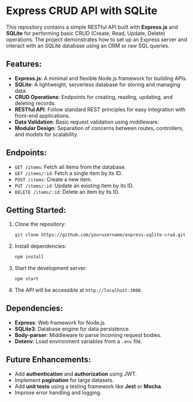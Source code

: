 # Express CRUD API with SQLite

This repository contains a simple RESTful API built with **Express.js** and **SQLite** for performing basic CRUD (Create, Read, Update, Delete) operations. The project demonstrates how to set up an Express server and interact with an SQLite database using an ORM or raw SQL queries.

## Features:
- **Express.js**: A minimal and flexible Node.js framework for building APIs.
- **SQLite**: A lightweight, serverless database for storing and managing data.
- **CRUD Operations**: Endpoints for creating, reading, updating, and deleting records.
- **RESTful API**: Follow standard REST principles for easy integration with front-end applications.
- **Data Validation**: Basic request validation using middleware.
- **Modular Design**: Separation of concerns between routes, controllers, and models for scalability.

## Endpoints:
- `GET /items`: Fetch all items from the database.
- `GET /items/:id`: Fetch a single item by its ID.
- `POST /items`: Create a new item.
- `PUT /items/:id`: Update an existing item by its ID.
- `DELETE /items/:id`: Delete an item by its ID.

## Getting Started:
1. Clone the repository:
   ```bash
   git clone https://github.com/yourusername/express-sqlite-crud.git
   ```
2. Install dependencies:
   ```bash
   npm install
   ```
3. Start the development server:
   ```bash
   npm start
   ```
4. The API will be accessible at `http://localhost:3000`.

## Dependencies:
- **Express**: Web framework for Node.js.
- **SQLite3**: Database engine for data persistence.
- **Body-parser**: Middleware to parse incoming request bodies.
- **Dotenv**: Load environment variables from a `.env` file.

## Future Enhancements:
- Add **authentication** and **authorization** using JWT.
- Implement **pagination** for large datasets.
- Add **unit tests** using a testing framework like **Jest** or **Mocha**.
- Improve error handling and logging.
